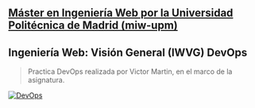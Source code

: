 ## [Máster en Ingeniería Web por la Universidad Politécnica de Madrid (miw-upm)](http://miw.etsisi.upm.es)
## Ingeniería Web: Visión General (IWVG) DevOps
> Practica DevOps realizada por Victor Martin, en el marco de la asignatura.

[![DevOps](https://github.com/victormartindz/iwvg-devops-martin-victor/actions/workflows/iwvg-devops-martin-victor-actions.yml/badge.svg)](https://github.com/victormartindz/iwvg-devops-martin-victor/actions/workflows/iwvg-devops-martin-victor-actions.yml)